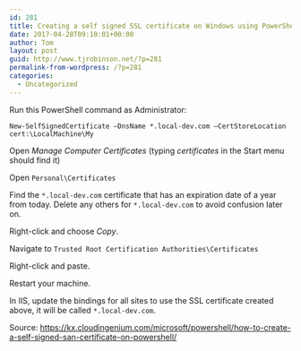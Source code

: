 ```yaml
---
id: 281
title: Creating a self signed SSL certificate on Windows using PowerShell
date: 2017-04-28T09:10:01+00:00
author: Tom
layout: post
guid: http://www.tjrobinson.net/?p=281
permalink-from-wordpress: /?p=281
categories:
  - Uncategorized
---
```

Run this PowerShell command as Administrator:

    New-SelfSignedCertificate –DnsName *.local-dev.com –CertStoreLocation cert:\LocalMachine\My
    

Open _Manage Computer Certificates_ (typing _certificates_ in the Start menu should find it)

Open `Personal\Certificates`

Find the `*.local-dev.com` certificate that has an expiration date of a year from today. Delete any others for `*.local-dev.com` to avoid confusion later on.

Right-click and choose _Copy_.

Navigate to `Trusted Root Certification Authorities\Certificates`

Right-click and paste.

Restart your machine.

In IIS, update the bindings for all sites to use the SSL certificate created above, it will be called `*.local-dev.com`.

Source: https://kx.cloudingenium.com/microsoft/powershell/how-to-create-a-self-signed-san-certificate-on-powershell/